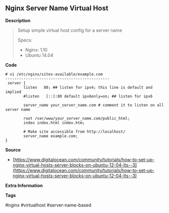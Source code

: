 ## Nginx Server Name Virtual Host

**Description**

> Setup simple virtual host config for a server name
>
> Specs:
>
> * Nginx: 1.10
> * Ubuntu 14.04

**Code**

```
# vi /etc/nginx/sites-available/example.com
----------------------------------------------
 server {
        listen   80; ## listen for ipv4; this line is default and implied
        #listen   [::]:80 default ipv6only=on; ## listen for ipv6

        server_name your_server_name.com # comment it to listen on all server name 

        root /var/www/your_server_name.com/public_html;
        index index.html index.htm;

        # Make site accessible from http://localhost/
        server_name example.com;
}
```

**Source**

* [https://www.digitalocean.com/community/tutorials/how-to-set-up-nginx-virtual-hosts-server-blocks-on-ubuntu-12-04-lts--3](https://www.digitalocean.com/community/tutorials/how-to-set-up-nginx-virtual-hosts-server-blocks-on-ubuntu-12-04-lts--3)

**Extra Information**

**Tags**

\#nginx \#virtualhost \#server-name-based



